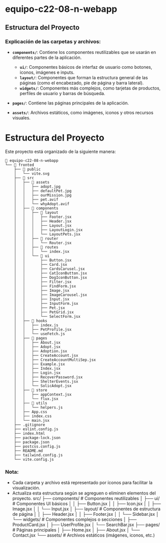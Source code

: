 # equipo-c22-08-n-webapp

## Estructura del Proyecto



### Explicación de las carpetas y archivos:

- **`components/`**: Contiene los componentes reutilizables que se usarán en diferentes partes de la aplicación.
  - **`ui/`**: Componentes básicos de interfaz de usuario como botones, iconos, imágenes e inputs.
  - **`layout/`**: Componentes que forman la estructura general de las páginas (como el encabezado, pie de página y barra lateral).
  - **`widgets/`**: Componentes más complejos, como tarjetas de productos, perfiles de usuario y barras de búsqueda.
  
- **`pages/`**: Contiene las páginas principales de la aplicación.
  
- **`assets/`**: Archivos estáticos, como imágenes, iconos y otros recursos visuales.




# Estructura del Proyecto

Este proyecto está organizado de la siguiente manera:

```plaintext
📁 equipo-c22-08-n-webapp
└── 📁 fronted
    ├── 📁 public
    │   └── vite.svg
    ├── 📁 src
    │   ├── 📁 assets
    │   │   ├── adopt.jpg
    │   │   ├── defaultPet.jpg
    │   │   ├── ourMission.jpg
    │   │   ├── pet.avif
    │   │   └── whyAdopt.avif
    │   ├── 📁 components
    │   │   ├── 📁 layout
    │   │   │   ├── Footer.jsx
    │   │   │   ├── Header.jsx
    │   │   │   ├── Layout.jsx
    │   │   │   ├── LayoutLogin.jsx
    │   │   │   └── LayoutPets.jsx
    │   │   ├── 📁 router
    │   │   │   └── Router.jsx
    │   │   ├── 📁 routes
    │   │   │   └── index.jsx
    │   │   └── 📁 ui
    │   │       ├── Button.jsx
    │   │       ├── Card.jsx
    │   │       ├── CardsCarusel.jsx
    │   │       ├── CatIconButton.jsx
    │   │       ├── DogIconButton.jsx
    │   │       ├── Filter.jsx
    │   │       ├── FindForm.jsx
    │   │       ├── Image.jsx
    │   │       ├── ImageCarousel.jsx
    │   │       ├── Input.jsx
    │   │       ├── InputForm.jsx
    │   │       ├── Pet.jsx
    │   │       ├── PetGrid.jsx
    │   │       └── SelectForm.jsx
    │   ├── 📁 hooks
    │   │   ├── index.js
    │   │   ├── PetProfile.jsx
    │   │   └── useFetch.js
    │   ├── 📁 pages
    │   │   ├── About.jsx
    │   │   ├── Adopt.jsx
    │   │   ├── Adoption.jsx
    │   │   ├── CreateAccount.jsx
    │   │   ├── CreateAccountMultiSep.jsx
    │   │   ├── Example.jsx
    │   │   ├── Index.jsx
    │   │   ├── Login.jsx
    │   │   ├── RecoverPassword.jsx
    │   │   ├── ShelterEvents.jsx
    │   │   └── SolicAdopt.jsx
    │   ├── 📁 store
    │   │   ├── appContext.jsx
    │   │   └── flux.jsx
    │   ├── 📁 utils
    │   │   └── helpers.js
    │   ├── App.css
    │   ├── index.css
    │   └── main.jsx
    ├── .gitignore
    ├── eslint.config.js
    ├── index.html
    ├── package-lock.json
    ├── package.json
    ├── postcss.config.js
    ├── README.md
    ├── tailwind.config.js
    └── vite.config.js
```



### Nota:
- Cada carpeta y archivo está representado por íconos para facilitar la visualización.
- Actualiza esta estructura según se agreguen o eliminen elementos del proyecto.
src/
├── components/          # Componentes reutilizables
│   ├── ui/              # Componentes UI básicos
│   │   ├── Button.jsx
│   │   ├── Icon.jsx
│   │   ├── Image.jsx
│   │   └── Input.jsx
│   ├── layout/          # Componentes de estructura de página
│   │   ├── Header.jsx
│   │   ├── Footer.jsx
│   │   └── Sidebar.jsx
│   └── widgets/         # Componentes complejos o secciones
│       ├── ProductCard.jsx
│       ├── UserProfile.jsx
│       └── SearchBar.jsx
├── pages/               # Páginas principales
│   ├── Home.jsx
│   ├── About.jsx
│   └── Contact.jsx
└── assets/              # Archivos estáticos (imágenes, iconos, etc.)
